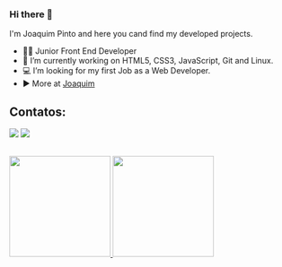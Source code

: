 ### Hi there 👋

I'm Joaquim Pinto and here you cand find my developed projects.

- 👨‍💻 Junior Front End Developer
- 🔭 I’m currently working on HTML5, CSS3, JavaScript, Git and Linux.
- 💻 I’m looking for my first Job as a Web Developer.
- ▶️ More at [Joaquim](https://joaquimsp.github.io/bio-links/)

## Contatos:

<div>
<a href="https://www.instagram.com/joaquimspinto/" target="_blank"><img src="https://img.shields.io/badge/-Instagram-%23E4405F?style=for-the-badge&logo=instagram&logoColor=white" target="_blank"></a>
<a href="https://www.linkedin.com/in/joaquim-pinto-419369160" target="_blank"><img src="https://img.shields.io/badge/-LinkedIn-%230077B5?style=for-the-badge&logo=linkedin&logoColor=white" target="_blank"></a>   
</div>

##

<div>
<a href="https://github.com/joaquimsp">
<img height="180em" src="https://github-readme-stats.vercel.app/api/top-langs/?username=joaquimsp&layout=compact&langs_count=7&theme=dracula"/>
<img height="180em" src="https://github-readme-stats.vercel.app/api?username=joaquimsp&show_icons=true&theme=dracula&include_all_commits=true&count_private=true"/>
</div>
